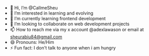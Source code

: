- 👋 Hi, I’m @CallmeSheu
- 👀 I’m interested in learning and evolving
- 🌱 I’m currently learning frontend development
- 💞️ I’m looking to collaborate on web development projects
- 📫 How to reach me via my x account @adexlawason or email at sheurabiu84@gmail.com
- 😄 Pronouns: He/Him 
- ⚡ Fun fact: I don't talk to anyone when i am hungry

<!---
CallmeSheu/CallmeSheu is a ✨ special ✨ repository because its `README.md` (this file) appears on your GitHub profile.
You can click the Preview link to take a look at your changes.
--->
